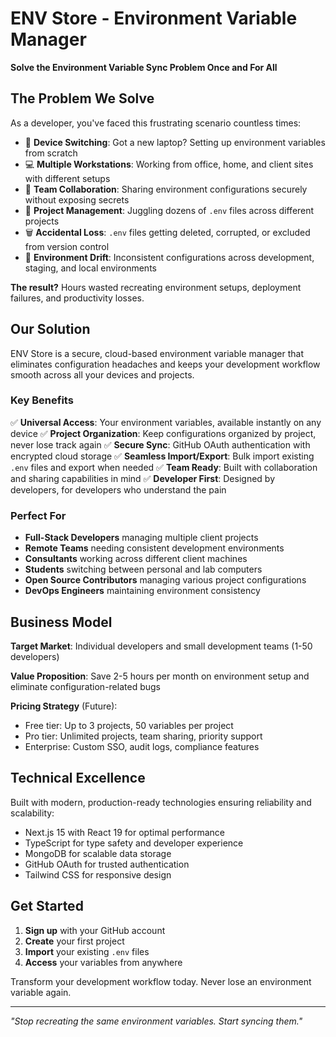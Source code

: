 # ENV Store - Environment Variable Manager

**Solve the Environment Variable Sync Problem Once and For All**

## The Problem We Solve

As a developer, you've faced this frustrating scenario countless times:

- 🔄 **Device Switching**: Got a new laptop? Setting up environment variables from scratch
- 💻 **Multiple Workstations**: Working from office, home, and client sites with different setups
- 🤝 **Team Collaboration**: Sharing environment configurations securely without exposing secrets
- 📁 **Project Management**: Juggling dozens of `.env` files across different projects
- 🗑️ **Accidental Loss**: `.env` files getting deleted, corrupted, or excluded from version control
- 🔧 **Environment Drift**: Inconsistent configurations across development, staging, and local environments

**The result?** Hours wasted recreating environment setups, deployment failures, and productivity losses.

## Our Solution

ENV Store is a secure, cloud-based environment variable manager that eliminates configuration headaches and keeps your development workflow smooth across all your devices and projects.

### Key Benefits

✅ **Universal Access**: Your environment variables, available instantly on any device
✅ **Project Organization**: Keep configurations organized by project, never lose track again
✅ **Secure Sync**: GitHub OAuth authentication with encrypted cloud storage
✅ **Seamless Import/Export**: Bulk import existing `.env` files and export when needed
✅ **Team Ready**: Built with collaboration and sharing capabilities in mind
✅ **Developer First**: Designed by developers, for developers who understand the pain

### Perfect For

- **Full-Stack Developers** managing multiple client projects
- **Remote Teams** needing consistent development environments
- **Consultants** working across different client machines
- **Students** switching between personal and lab computers
- **Open Source Contributors** managing various project configurations
- **DevOps Engineers** maintaining environment consistency

## Business Model

**Target Market**: Individual developers and small development teams (1-50 developers)

**Value Proposition**: Save 2-5 hours per month on environment setup and eliminate configuration-related bugs

**Pricing Strategy** (Future):
- Free tier: Up to 3 projects, 50 variables per project
- Pro tier: Unlimited projects, team sharing, priority support
- Enterprise: Custom SSO, audit logs, compliance features

## Technical Excellence

Built with modern, production-ready technologies ensuring reliability and scalability:
- Next.js 15 with React 19 for optimal performance
- TypeScript for type safety and developer experience
- MongoDB for scalable data storage
- GitHub OAuth for trusted authentication
- Tailwind CSS for responsive design

## Get Started

1. **Sign up** with your GitHub account
2. **Create** your first project
3. **Import** your existing `.env` files
4. **Access** your variables from anywhere

Transform your development workflow today. Never lose an environment variable again.

---

*"Stop recreating the same environment variables. Start syncing them."*
